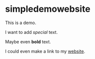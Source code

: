 # simpledemowebsite
This is a demo.

I want to add *special* text.

Maybe even **bold** text.

I could even make a link to my [website](https://ccalearn.tech).
